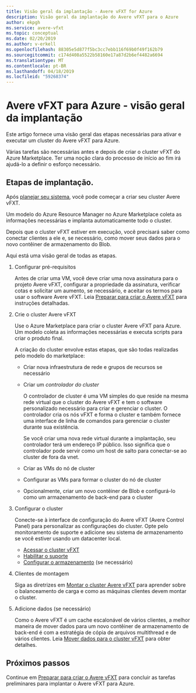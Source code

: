 ```yaml
---
title: Visão geral da implantação - Avere vFXT for Azure
description: Visão geral da implantação do Avere vFXT para o Azure
author: ekpgh
ms.service: avere-vfxt
ms.topic: conceptual
ms.date: 02/20/2019
ms.author: v-erkell
ms.openlocfilehash: 88305e5d877f5bc3cc7ebb116f69b0f49f162b79
ms.sourcegitcommit: c174d408a5522b58160e17a87d2b6ef4482a6694
ms.translationtype: MT
ms.contentlocale: pt-BR
ms.lasthandoff: 04/18/2019
ms.locfileid: "59268374"
---
```

# <a name="avere-vfxt-for-azure---deployment-overview"></a>Avere vFXT para Azure - visão geral da implantação

Este artigo fornece uma visão geral das etapas necessárias para ativar e executar um cluster do Avere vFXT para Azure.

Várias tarefas são necessárias antes e depois de criar o cluster vFXT do Azure Marketplace. Ter uma noção clara do processo de início ao fim irá ajudá-lo a definir o esforço necessário. 

## <a name="deployment-steps"></a>Etapas de implantação.

Após [planejar seu sistema](avere-vfxt-deploy-plan.md), você pode começar a criar seu cluster Avere vFXT. 

Um modelo do Azure Resource Manager no Azure Marketplace coleta as informações necessárias e implanta automaticamente todo o cluster. 

Depois que o cluster vFXT estiver em execução, você precisará saber como conectar clientes a ele e, se necessário, como mover seus dados para o novo contêiner de armazenamento do Blob.  

Aqui está uma visão geral de todas as etapas.

1. Configurar pré-requisitos 

   Antes de criar uma VM, você deve criar uma nova assinatura para o projeto Avere vFXT, configurar a propriedade da assinatura, verificar cotas e solicitar um aumento, se necessário, e aceitar os termos para usar o software Avere vFXT. Leia [Preparar para criar o Avere vFXT](avere-vfxt-prereqs.md) para instruções detalhadas.

1. Crie o cluster Avere vFXT 

   Use o Azure Marketplace para criar o cluster Avere vFXT para Azure. Um modelo coleta as informações necessárias e executa scripts para criar o produto final.

   A criação do cluster envolve estas etapas, que são todas realizadas pelo modelo do marketplace: 

   * Criar nova infraestrutura de rede e grupos de recursos se necessário
   * Criar um *controlador do cluster*  

     O controlador de cluster é uma VM simples do que reside na mesma rede virtual que o cluster do Avere vFXT e tem o software personalizado necessário para criar e gerenciar o cluster. O controlador cria os nós vFXT e forma o cluster e também fornece uma interface de linha de comandos para gerenciar o cluster durante sua existência.

     Se você criar uma nova rede virtual durante a implantação, seu controlador terá um endereço IP público. Isso significa que o controlador pode servir como um host de salto para conectar-se ao cluster de fora da vnet.

   * Criar as VMs do nó de cluster

   * Configurar as VMs para formar o cluster do nó de cluster

   * Opcionalmente, criar um novo contêiner de Blob e configurá-lo como um armazenamento de back-end para o cluster

1. Configurar o cluster 

   Conecte-se à interface de configuração do Avere vFXT (Avere Control Panel) para personalizar as configurações do cluster. Opte pelo monitoramento de suporte e adicione seu sistema de armazenamento se você estiver usando um datacenter local.

   * [Acessar o cluster vFXT](avere-vfxt-cluster-gui.md)
   * [Habilitar o suporte](avere-vfxt-enable-support.md)
   * [Configurar o armazenamento](avere-vfxt-add-storage.md) (se necessário)

1. Clientes de montagem

   Siga as diretrizes em [Montar o cluster Avere vFXT](avere-vfxt-mount-clients.md) para aprender sobre o balanceamento de carga e como as máquinas clientes devem montar o cluster.

1. Adicione dados (se necessário)

   Como o Avere vFXT é um cache escalonável de vários clientes, a melhor maneira de mover dados para um novo contêiner de armazenamento de back-end é com a estratégia de cópia de arquivos multithread e de vários clientes. Leia [Mover dados para o cluster vFXT](avere-vfxt-data-ingest.md) para obter detalhes.

## <a name="next-steps"></a>Próximos passos

Continue em [Preparar para criar o Avere vFXT](avere-vfxt-prereqs.md) para concluir as tarefas preliminares para implantar o Avere vFXT para Azure. 